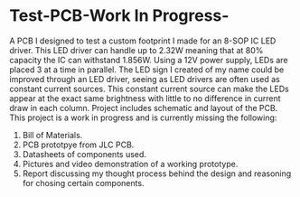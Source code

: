 # Test-PCB-Work In Progress-
A PCB I designed to test a custom footprint I made for an 8-SOP IC LED driver. 
This LED driver can handle up to 2.32W meaning that at 80% capacity the IC can withstand 1.856W. 
Using a 12V power supply, LEDs are placed 3 at a time in parallel. 
The LED sign I created of my name could be improved through an LED driver, seeing as LED drivers are often used as constant current sources. 
This constant current source can make the LEDs appear at the exact same brightness with little to no difference in current draw in each column. 
Project includes schematic and layout of the PCB. This project is a work in progress and is currently missing the following:

1. Bill of Materials.
2. PCB prototpye from JLC PCB.
3. Datasheets of components used.
4. Pictures and video demonstration of a working prototype.
5. Report discussing my thought process behind the design and reasoning for chosing certain components. 
